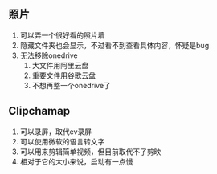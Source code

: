 ## 照片
1. 可以弄一个很好看的照片墙
2. 隐藏文件夹也会显示，不过看不到查看具体内容，怀疑是bug
3. 无法移除onedrive
   1. 大文件用阿里云盘
   2. 重要文件用谷歌云盘
   3. 不想再整一个onedrive了

## Clipchamap
1. 可以录屏，取代ev录屏
2. 可以使用微软的语言转文字
3. 可以用来剪辑简单视频，但目前取代不了剪映
4. 相对于它的大小来说，启动有一点慢